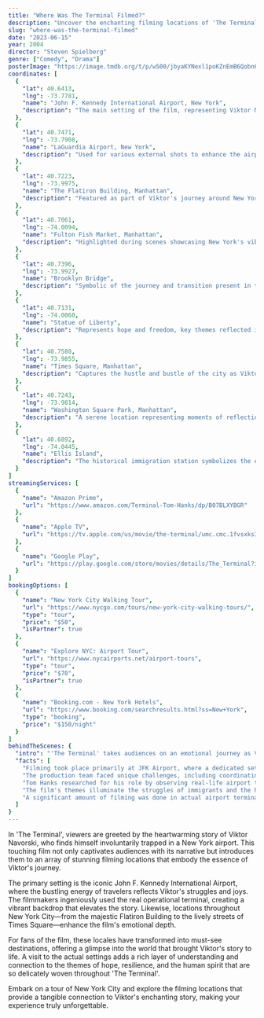 ```yaml
---
title: "Where Was The Terminal Filmed?"
description: "Uncover the enchanting filming locations of 'The Terminal', showcasing the real-life backdrop for this heartwarming film starring Tom Hanks."
slug: "where-was-the-terminal-filmed"
date: "2023-06-15"
year: 2004
director: "Steven Spielberg"
genre: ["Comedy", "Drama"]
posterImage: "https://image.tmdb.org/t/p/w500/jbyaKYNexl1poKZnEmB6Qobn60s.jpg"
coordinates: [
  { 
    "lat": 40.6413, 
    "lng": -73.7781, 
    "name": "John F. Kennedy International Airport, New York", 
    "description": "The main setting of the film, representing Viktor Navorski's home away from home."
  },
  { 
    "lat": 40.7471, 
    "lng": -73.7908, 
    "name": "LaGuardia Airport, New York", 
    "description": "Used for various external shots to enhance the airport experience."
  },
  { 
    "lat": 40.7223, 
    "lng": -73.9975, 
    "name": "The Flatiron Building, Manhattan", 
    "description": "Featured as part of Viktor's journey around New York City."
  },
  { 
    "lat": 40.7061, 
    "lng": -74.0094, 
    "name": "Fulton Fish Market, Manhattan", 
    "description": "Highlighted during scenes showcasing New York's vibrant culture."
  },
  { 
    "lat": 40.7396, 
    "lng": -73.9927, 
    "name": "Brooklyn Bridge", 
    "description": "Symbolic of the journey and transition present in the film."
  },
  { 
    "lat": 40.7131, 
    "lng": -74.0060, 
    "name": "Statue of Liberty", 
    "description": "Represents hope and freedom, key themes reflected in Viktor's story."
  },
  { 
    "lat": 40.7580, 
    "lng": -73.9855, 
    "name": "Times Square, Manhattan", 
    "description": "Captures the hustle and bustle of the city as Viktor navigates his new surroundings."
  },
  { 
    "lat": 40.7243, 
    "lng": -73.9814, 
    "name": "Washington Square Park, Manhattan", 
    "description": "A serene location representing moments of reflection for Viktor."
  },
  { 
    "lat": 40.6892, 
    "lng": -74.0445, 
    "name": "Ellis Island", 
    "description": "The historical immigration station symbolizes the essence of Viktor's journey."
  }
]
streamingServices: [
  {
    "name": "Amazon Prime",
    "url": "https://www.amazon.com/Terminal-Tom-Hanks/dp/B07BLXYBGR"
  },
  {
    "name": "Apple TV",
    "url": "https://tv.apple.com/us/movie/the-terminal/umc.cmc.1fvsxks3c3n9ql7zqwp3719ag"
  },
  {
    "name": "Google Play",
    "url": "https://play.google.com/store/movies/details/The_Terminal?id=a4DZo8tT1gY.P"
  }
]
bookingOptions: [
  {
    "name": "New York City Walking Tour",
    "url": "https://www.nycgo.com/tours/new-york-city-walking-tours/",
    "type": "tour",
    "price": "$50",
    "isPartner": true
  },
  {
    "name": "Explore NYC: Airport Tour",
    "url": "https://www.nycairports.net/airport-tours",
    "type": "tour",
    "price": "$70",
    "isPartner": true
  },
  {
    "name": "Booking.com - New York Hotels",
    "url": "https://www.booking.com/searchresults.html?ss=New+York",
    "type": "booking",
    "price": "$150/night"
  }
]
behindTheScenes: {
  "intro": "'The Terminal' takes audiences on an emotional journey as Viktor Navorski, played by Tom Hanks, navigates a new world while stuck in an airport. Directed by the legendary Steven Spielberg, the film weaves together humor and pathos, set against the backdrop of bustling New York City and its iconic airports.",
  "facts": [
    "Filming took place primarily at JFK Airport, where a dedicated set was constructed to replicate the terminal's busy atmosphere.",
    "The production team faced unique challenges, including coordinating with real airport operations.",
    "Tom Hanks researched for his role by observing real-life airport transients to authentically portray Viktor's experiences.",
    "The film's themes illuminate the struggles of immigrants and the human condition, echoing Spielberg's storytelling mastery.",
    "A significant amount of filming was done in actual airport terminals, making for a layered and realistic portrayal of airport life."
  ]
}
---
```


<TheTerminalGuide />

In 'The Terminal', viewers are greeted by the heartwarming story of Viktor Navorski, who finds himself involuntarily trapped in a New York airport. This touching film not only captivates audiences with its narrative but introduces them to an array of stunning filming locations that embody the essence of Viktor's journey.

The primary setting is the iconic John F. Kennedy International Airport, where the bustling energy of travelers reflects Viktor's struggles and joys. The filmmakers ingeniously used the real operational terminal, creating a vibrant backdrop that elevates the story. Likewise, locations throughout New York City—from the majestic Flatiron Building to the lively streets of Times Square—enhance the film's emotional depth.

For fans of the film, these locales have transformed into must-see destinations, offering a glimpse into the world that brought Viktor's story to life. A visit to the actual settings adds a rich layer of understanding and connection to the themes of hope, resilience, and the human spirit that are so delicately woven throughout 'The Terminal'.

Embark on a tour of New York City and explore the filming locations that provide a tangible connection to Viktor's enchanting story, making your experience truly unforgettable.